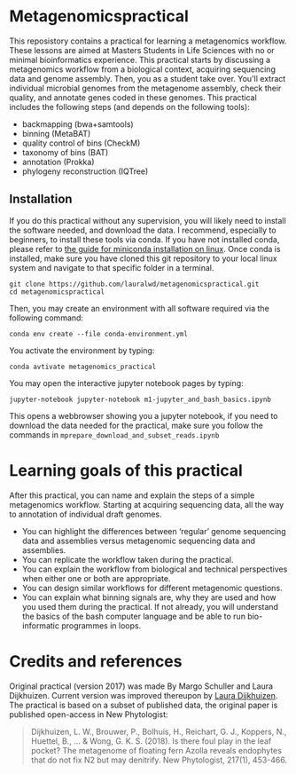 # Metagenomicspractical
This reposistory contains a practical for learning a metagenomics workflow.
These lessons are aimed at Masters Students in Life Sciences with no or minimal bioinformatics experience.
This practical starts by discussing a metagenomics workflow from a biological context, acquiring sequencing data and genome assembly.
Then, you as a student take over.
You'll extract individual microbial genomes from the metagenome assembly, check their quality, and annotate genes coded in these genomes.
This practical includes the following steps (and depends on the following tools):
* backmapping (bwa+samtools)
* binning (MetaBAT)
* quality control of bins (CheckM)
* taxonomy of bins (BAT)
* annotation (Prokka)
* phylogeny reconstruction (IQTree)

## Installation
If you do this practical without any supervision, you will likely need to install the software needed, and download the data.
I recommend, especially to beginners, to install these tools via conda.
If you have not installed conda, please refer to [the guide for miniconda installation on linux](https://docs.conda.io/projects/conda/en/latest/user-guide/install/linux.html).
Once conda is installed, make sure you have cloned this git repository to your local linux system and navigate to that specific folder in a terminal.

```
git clone https://github.com/lauralwd/metagenomicspractical.git
cd metagenomicspractical
```

Then, you may create an environment with all software required via the following command:

`conda env create --file conda-environment.yml`

You activate the environment by typing:

`conda avtivate metagenomics_practical`

You may open the interactive jupyter notebook pages by typing:

`jupyter-notebook jupyter-notebook m1-jupyter_and_bash_basics.ipynb`

This opens a webbrowser showing you a jupyter notebook, if you need to download the data needed for the practical, make sure you follow the commands in `mprepare_download_and_subset_reads.ipynb`


# Learning goals of this practical
After this practical, you can name and explain the steps of a simple metagenomics workflow. Starting at acquiring sequencing data, all the way to annotation of individual draft genomes.
* You can highlight the differences between ‘regular’ genome sequencing data and assemblies versus metagenomic sequencing data and assemblies.
* You can replicate the workflow taken during the practical.
* You can explain the workflow from biological and technical perspectives when either one or both are appropriate. 
* You can design similar workflows for different metagenomic questions.
* You can explain what binning signals are, why they are used and how you used them during the practical.
If not already, you will understand the basics of the bash computer language and be able to run bio-informatic programmes in loops.

# Credits and references
Original practical (version 2017) was made By Margo Schuller and Laura Dijkhuizen. Current version was improved thereupon by [Laura Dijkhuizen](https://www.uu.nl/medewerkers/LWDijkhuizen). The practical is based on a subset of published data, the original paper is published open-access in New Phytologist: 
>Dijkhuizen, L. W., Brouwer, P., Bolhuis, H., Reichart, G. J., Koppers, N., Huettel, B., ... & Wong, G. K. S. (2018). Is there foul play in the leaf pocket? The metagenome of floating fern Azolla reveals endophytes that do not fix N2 but may denitrify. New Phytologist, 217(1), 453-466.
